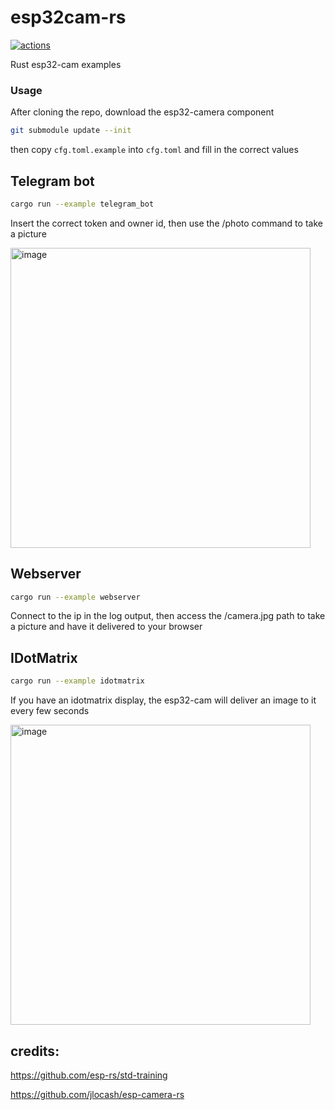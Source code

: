 # esp32cam-rs
<a href="https://github.com/Kezii/esp32cam_rs/actions"><img alt="actions" src="https://github.com/Kezii/esp32cam_rs/actions/workflows/rust.yml/badge.svg"></a>

Rust esp32-cam examples

### Usage

After cloning the repo, download the esp32-camera component

```bash
git submodule update --init
```

then copy `cfg.toml.example` into `cfg.toml` and fill in the correct values

## Telegram bot

```bash
cargo run --example telegram_bot

```

Insert the correct token and owner id, then use the /photo command to take a picture

<img width="480" alt="image" src="https://github.com/Kezii/esp32cam_rs/assets/3357750/5a61974f-a0dc-4bdd-94ad-81225c53ba59">

## Webserver

```bash
cargo run --example webserver
```

Connect to the ip in the log output, then access the /camera.jpg path to take a picture and have it delivered to your browser

## IDotMatrix

```bash
cargo run --example idotmatrix
```

If you have an idotmatrix display, the esp32-cam will deliver an image to it every few seconds

<img width="480" alt="image" src="https://github.com/Kezii/esp32cam_rs/assets/3357750/148e0a0e-3c06-47f0-9916-6f1ec76d67e5">


## credits:
https://github.com/esp-rs/std-training

https://github.com/jlocash/esp-camera-rs

